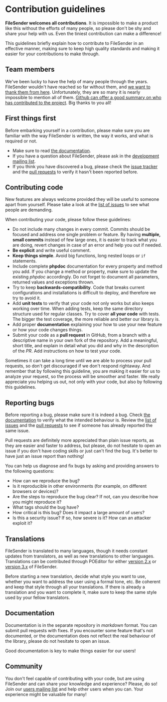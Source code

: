 # Contribution guidelines

**FileSender welcomes all contributions**. It is impossible to make a product like this without the efforts of many
people, so please don't be shy and share your help with us. Even the tiniest contribution can make a difference!

This guidelines briefly explain how to contribute to FileSender in an effective manner, making sure to keep high
quality standards and making it easier for your contributions to make through.

## Team members

We've been lucky to have the help of many people through the years. FileSender wouldn't have reached so far without
them, and [we want to thank them from here](https://docs.filesender.org/filesender/acknowledgements). Unfortunately,
they are so many it is nearly impossible to mention all of them.
[Github can offer a good summary on who has contributed to the project](https://github.com/filesender/filesender/graphs/contributors?from=2012-05-20&type=c).
Big thanks to you all!

## First things first

Before embarking yourself in a contribution, please make sure you are familiar with the way FileSender is written,
the way it works, and what is required or not.

* Make sure to read [the documentation](https://docs.filesender.org/).
* If you have a question about FileSender, please ask in the [development mailing list](https://sympa.uninett.no/lists/filesender.org/info/filesender-dev).
* If you think you have discovered a bug, please check the [issue tracker](https://github.com/filesender/filesender/issues)
and the [pull requests](https://github.com/filesender/filesender/pulls) to verify it hasn't been reported before.

## Contributing code

New features are always welcome provided they will be useful to someone apart from yourself. Please take a look at the
[list of issues](https://github.com/filesender/filesender/issues) to see what people are demanding.

When contributing your code, please follow these guidelines:

* Do not include many changes in every commit. Commits should be focused and address one single problem or feature. By
having **multiple, small commits** instead of few large ones, it is easier to track what you are doing, revert changes
in case of an error and help you out if needed.
* **Be explicit** and write useful comment.
* **Keep things simple**. Avoid big functions, long nested loops or `if` statements.
* Include complete **phpdoc** documentation for every property and method you add. If you change a method or property,
make sure to update the existing *phpdoc* accordingly. Do not forget to document all parameters, returned values and
exceptions thrown.
* Try to keep **backwards-compatibility**. Code that breaks current configurations and installations is difficult to
deploy, and therefore we try to avoid it.
* Add **unit tests** to verify that your code not only works but also keeps working over time. When adding tests, keep
the same directory structure used for regular classes. Try to cover **all your code** with tests. The bigger the test
coverage, the more reliable and better our library is.
* Add proper **documentation** explaining your how to use your new feature or how your code changes things.
* Submit your code as a **pull request** in GitHub, from a branch with a descriptive name in your own fork of the
repository. Add a meaningful, short title, and explain in detail what you did and why in the description of the *PR*.
Add instructions on how to test your code.

Sometimes it can take a long time until we are able to process your pull requests, so don't get discouraged if we don't
respond rightaway. And remember that by following this guideline, you are making it easier for us to analyze your
request, so the process will be smoother and faster. We really appreciate you helping us out, not only with your code,
but also by following this guidelines.

## Reporting bugs

Before reporting a bug, please make sure it is indeed a bug. Check [the documentation](https://docs.filesender.org/)
to verify what the intended behaviour is. Review the [list of issues](https://github.com/filesender/filesender/issues)
and the [pull requests](https://github.com/filesender/filesender/pulls) to see if someone has already reported the
same issue.

Pull requests are definitely more appreciated than plain issue reports, as they are easier and faster to address, but
please, do not hesitate to open an issue if you don't have coding skills or just can't find the bug. It's better to have
just an issue report than nothing!

You can help us diagnose and fix bugs by asking and providing answers to the following questions:

* How can we reproduce the bug?
* Is it reproducible in other environments (for example, on different browsers or devices)?
* Are the steps to reproduce the bug clear? If not, can you describe how you might reproduce it?
* What tags should the bug have?
* How critical is this bug? Does it impact a large amount of users?
* Is this a security issue? If so, how severe is it? How can an attacker exploit it?

## Translations

FileSender is translated to many languages, though it needs constant updates from translators, as well as new
translations to other languages. Translations can be contributed through POEditor for either [version 2.x](https://poeditor.com/join/project/RqXr9WBJwU) or [version 3.x](https://poeditor.com/join/project/eRy7gOnoQh) of FileSender.

Before starting a new translation, decide what style you want to use, whether you want to address the user using a formal
tone, etc. Be coherent and keep that style through all your translations. If there is already a translation and
you want to complete it, make sure to keep the same style used by your fellow translators.

## Documentation

Documentation is in the separate  repository in *markdown* format. You can submit pull requests with fixes. If you
encounter some feature that's not documented, or the documentation does not reflect the real behaviour of the library,
please do not hesitate to open an issue.

Good documentation is key to make things easier for our users!

## Community

You don't feel capable of contributing with your code, but are using FileSender and can share your knowledge and
experience? Please, do so! Join our [users mailing list](https://sympa.uninett.no/lists/filesender.org/info/filesender-dev)
and help other users when you can. Your experience might be valuable for many!
